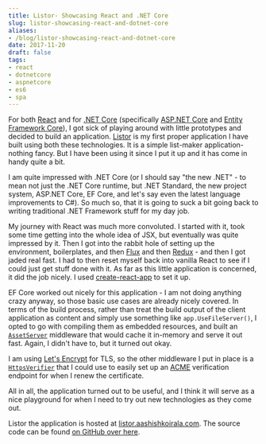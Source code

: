 ```yaml
---
title: Listor- Showcasing React and .NET Core
slug: listor-showcasing-react-and-dotnet-core
aliases:
- /blog/listor-showcasing-react-and-dotnet-core
date: 2017-11-20
draft: false
tags:
- react
- dotnetcore
- aspnetcore
- es6
- spa
---
```

For both [React](https://reactjs.org/) and for [.NET Core](https://docs.microsoft.com/en-us/dotnet/core/) (specifically [ASP.NET Core](https://www.asp.net/core/overview/aspnet-vnext) and [Entity Framework Core](https://docs.microsoft.com/en-us/ef/core/)), I got sick of playing around with little prototypes and decided to build an application. [Listor](https://github.com/aashishkoirala/listor) is my first proper application I have built using both these technologies. It is a simple list-maker application- nothing fancy. But I have been using it since I put it up and it has come in handy quite a bit.

I am quite impressed with .NET Core (or I should say "the new .NET" - to mean not just the .NET Core runtime, but .NET Standard, the new project system, ASP.NET Core, EF Core, and let's say even the latest language improvements to C#). So much so, that it is going to suck a bit going back to writing traditional .NET Framework stuff for my day job.

My journey with React was much more convoluted. I started with it, took some time getting into the whole idea of JSX, but eventually was quite impressed by it. Then I got into the rabbit hole of setting up the environment, boilerplates, and then [Flux](https://facebook.github.io/flux/docs/overview.html) and then [Redux](https://redux.js.org/) - and then I got jaded real fast. I had to then reset myself back into vanilla React to see if I could just get stuff done with it. As far as this little application is concerned, it did the job nicely. I used [create-react-app](https://github.com/facebook/create-react-app) to set it up.

EF Core worked out nicely for this application - I am not doing anything crazy anyway, so those basic use cases are already nicely covered. In terms of the build process, rather than treat the build output of the client application as content and simply use something like `app.UseFileServer()`, I opted to go with compiling them as embedded resources, and built an [`AssetServer`](https://github.com/aashishkoirala/listor/blob/master/AK.Listor/AssetServer.cs) middleware that would cache it in-memory and serve it out fast. Again, I didn't have to, but it turned out okay.

I am using [Let's Encrypt](https://letsencrypt.org/) for TLS, so the other middleware I put in place is a [`HttpsVerifier`](https://github.com/aashishkoirala/listor/blob/master/AK.Listor/HttpsVerifier.cs) that I could use to easily set up an [ACME](https://en.wikipedia.org/wiki/Automated_Certificate_Management_Environment) verification endpoint for when I renew the certificate.

All in all, the application turned out to be useful, and I think it will serve as a nice playground for when I need to try out new technologies as they come out.

Listor the application is hosted at [listor.aashishkoirala.com](https://listor.aashishkoirala.com).
The source code can be found [on GitHub over here](https://github.com/aashishkoirala/listor).
